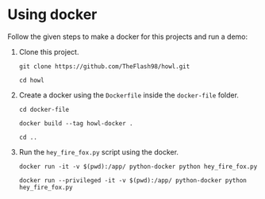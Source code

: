 # Using docker
Follow the given steps to make a docker for this projects and run a demo:

1. Clone this project.

    `git clone https://github.com/TheFlash98/howl.git`

    `cd howl`
2. Create a docker using the `Dockerfile` inside the `docker-file` folder.

    `cd docker-file`

    `docker build --tag howl-docker .`

    `cd ..`

3. Run the `hey_fire_fox.py` script using the docker.

    `docker run -it -v $(pwd):/app/ python-docker python hey_fire_fox.py`
    
    `docker run --privileged -it -v $(pwd):/app/ python-docker python hey_fire_fox.py`